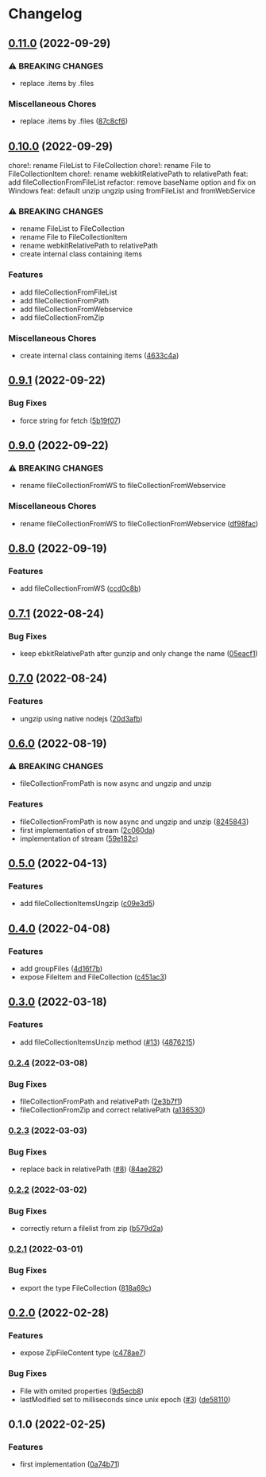 # Changelog

## [0.11.0](https://github.com/cheminfo/filelist-utils/compare/v0.10.0...v0.11.0) (2022-09-29)


### ⚠ BREAKING CHANGES

* replace .items by .files

### Miscellaneous Chores

* replace .items by .files ([87c8cf6](https://github.com/cheminfo/filelist-utils/commit/87c8cf68e7754033256bd3b4df29884dc6fc879b))

## [0.10.0](https://github.com/cheminfo/filelist-utils/compare/v0.9.1...v0.10.0) (2022-09-29)

chore!: rename FileList to FileCollection
chore!: rename File to FileCollectionItem
chore!: rename webkitRelativePath to relativePath
feat: add fileCollectionFromFileList
refactor: remove baseName option and fix on Windows
feat: default unzip ungzip using fromFileList and fromWebService


### ⚠ BREAKING CHANGES

* rename FileList to FileCollection
* rename File to FileCollectionItem
* rename webkitRelativePath to relativePath
* create internal class containing items

### Features

* add fileCollectionFromFileList
* add fileCollectionFromPath
* add fileCollectionFromWebservice
* add fileCollectionFromZip

### Miscellaneous Chores

* create internal class containing items ([4633c4a](https://github.com/cheminfo/filelist-utils/commit/4633c4ac96595abbd6fc480ed7678728249740e7))

## [0.9.1](https://github.com/cheminfo/filelist-utils/compare/v0.9.0...v0.9.1) (2022-09-22)

### Bug Fixes

- force string for fetch ([5b19f07](https://github.com/cheminfo/filelist-utils/commit/5b19f07a4fefc0fdee13cbac00415e42874cf523))

## [0.9.0](https://github.com/cheminfo/filelist-utils/compare/v0.8.0...v0.9.0) (2022-09-22)

### ⚠ BREAKING CHANGES

- rename fileCollectionFromWS to fileCollectionFromWebservice

### Miscellaneous Chores

- rename fileCollectionFromWS to fileCollectionFromWebservice ([df98fac](https://github.com/cheminfo/filelist-utils/commit/df98fac8c55f701d3fb1a1b585b1b9cc42bdb24b))

## [0.8.0](https://github.com/cheminfo/filelist-utils/compare/v0.7.1...v0.8.0) (2022-09-19)

### Features

- add fileCollectionFromWS ([ccd0c8b](https://github.com/cheminfo/filelist-utils/commit/ccd0c8bead9d8bc808a4825e212f32e19cdf093c))

## [0.7.1](https://github.com/cheminfo/filelist-utils/compare/v0.7.0...v0.7.1) (2022-08-24)

### Bug Fixes

- keep ebkitRelativePath after gunzip and only change the name ([05eacf1](https://github.com/cheminfo/filelist-utils/commit/05eacf1671a9c2a8e48a1da93384e716ee19b8c6))

## [0.7.0](https://github.com/cheminfo/filelist-utils/compare/v0.6.0...v0.7.0) (2022-08-24)

### Features

- ungzip using native nodejs ([20d3afb](https://github.com/cheminfo/filelist-utils/commit/20d3afbe51bacf895086892c1368934e93748a5f))

## [0.6.0](https://github.com/cheminfo/filelist-utils/compare/v0.5.0...v0.6.0) (2022-08-19)

### ⚠ BREAKING CHANGES

- fileCollectionFromPath is now async and ungzip and unzip

### Features

- fileCollectionFromPath is now async and ungzip and unzip ([8245843](https://github.com/cheminfo/filelist-utils/commit/8245843b15f45f9beef71ed8a86e4134a7b8123c))
- first implementation of stream ([2c060da](https://github.com/cheminfo/filelist-utils/commit/2c060dad2102466b391bd2364a9d2ff88806bc3d))
- implementation of stream ([59e182c](https://github.com/cheminfo/filelist-utils/commit/59e182c6649ebcf39df7880b47482190b18ac2b3))

## [0.5.0](https://github.com/cheminfo/filelist-utils/compare/v0.4.0...v0.5.0) (2022-04-13)

### Features

- add fileCollectionItemsUngzip ([c09e3d5](https://github.com/cheminfo/filelist-utils/commit/c09e3d507ab388c57aa79eb5b9786e305694cfd9))

## [0.4.0](https://github.com/cheminfo/filelist-utils/compare/v0.3.0...v0.4.0) (2022-04-08)

### Features

- add groupFiles ([4d16f7b](https://github.com/cheminfo/filelist-utils/commit/4d16f7b231937d0b9f792e70a70805047721e025))
- expose FileItem and FileCollection ([c451ac3](https://github.com/cheminfo/filelist-utils/commit/c451ac37f011df433e47e4b51becfe702dd242ae))

## [0.3.0](https://github.com/cheminfo/filelist-utils/compare/v0.2.4...v0.3.0) (2022-03-18)

### Features

- add fileCollectionItemsUnzip method ([#13](https://github.com/cheminfo/filelist-utils/issues/13)) ([4876215](https://github.com/cheminfo/filelist-utils/commit/487621596f3fc795cbcdd84e0a42be3136d13d63))

### [0.2.4](https://github.com/cheminfo/filelist-utils/compare/v0.2.3...v0.2.4) (2022-03-08)

### Bug Fixes

- fileCollectionFromPath and relativePath ([2e3b7f1](https://github.com/cheminfo/filelist-utils/commit/2e3b7f102159fdf55e1668d51583356617e3b12c))
- fileCollectionFromZip and correct relativePath ([a136530](https://github.com/cheminfo/filelist-utils/commit/a13653063f13f6d4d389ceef4017506b64746963))

### [0.2.3](https://github.com/cheminfo/filelist-utils/compare/v0.2.2...v0.2.3) (2022-03-03)

### Bug Fixes

- replace back in relativePath ([#8](https://github.com/cheminfo/filelist-utils/issues/8)) ([84ae282](https://github.com/cheminfo/filelist-utils/commit/84ae28242285084a5ea720ed5c497d63fe05838e))

### [0.2.2](https://github.com/cheminfo/filelist-utils/compare/v0.2.1...v0.2.2) (2022-03-02)

### Bug Fixes

- correctly return a filelist from zip ([b579d2a](https://github.com/cheminfo/filelist-utils/commit/b579d2aa373e1835229f96ea4947d06b20446acc))

### [0.2.1](https://github.com/cheminfo/filelist-utils/compare/v0.2.0...v0.2.1) (2022-03-01)

### Bug Fixes

- export the type FileCollection ([818a69c](https://github.com/cheminfo/filelist-utils/commit/818a69c51c757f2d085c3ca0c31fa319efce48b9))

## [0.2.0](https://github.com/cheminfo/filelist-utils/compare/v0.1.0...v0.2.0) (2022-02-28)

### Features

- expose ZipFileContent type ([c478ae7](https://github.com/cheminfo/filelist-utils/commit/c478ae7804ad8553a7b53b0c4c251d4698602785))

### Bug Fixes

- File with omited properties ([9d5ecb8](https://github.com/cheminfo/filelist-utils/commit/9d5ecb84329ae3e548055c2026b14c594e407f37))
- lastModified set to milliseconds since unix epoch ([#3](https://github.com/cheminfo/filelist-utils/issues/3)) ([de58110](https://github.com/cheminfo/filelist-utils/commit/de58110a0528a90b0d8ab07c8f11bba6c21458e4))

## 0.1.0 (2022-02-25)

### Features

- first implementation ([0a74b71](https://www.github.com/cheminfo/filelist-utils/commit/0a74b71cd1838859852339933279ebc67a6bf495))
